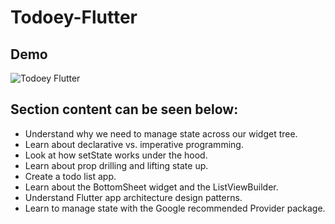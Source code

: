 # Todoey-Flutter

## Demo

![Todoey Flutter](Documentation/ss-1.gif)

## Section content can be seen below:


- Understand why we need to manage state across our widget tree.<br>
- Learn about declarative vs. imperative programming.<br>
- Look at how setState works under the hood.<br>
- Learn about prop drilling and lifting state up.<br>
- Create a todo list app.<br>
- Learn about the BottomSheet widget and the ListViewBuilder.<br>
- Understand Flutter app architecture design patterns.<br>
- Learn to manage state with the Google recommended Provider package.<br>
